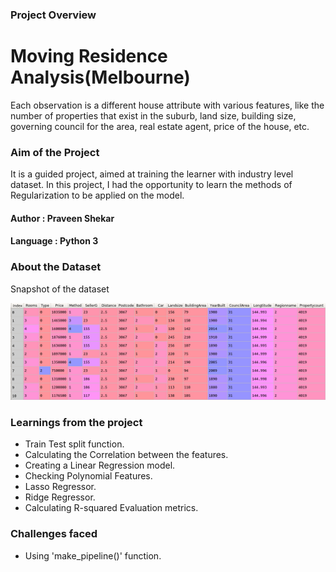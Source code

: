 ### Project Overview

 # Moving Residence Analysis(Melbourne)

Each observation is a different house attribute with various features, like the number of properties that exist in the suburb, land size, building size, governing council for the area, real estate agent, price of the house, etc.

### Aim of the Project

It is a guided project, aimed at training the learner with industry level dataset. In this project, I had the opportunity to learn the methods of Regularization to be applied on the model.

#### Author : Praveen Shekar

#### Language : Python 3

### About the Dataset

Snapshot of the dataset

![alt text](data-snap.png)

### Learnings from the project

 - Train Test split function.
- Calculating the Correlation between the features.
- Creating a Linear Regression model.
- Checking Polynomial Features.
- Lasso Regressor.
- Ridge Regressor.
- Calculating R-squared Evaluation metrics.

### Challenges faced

 - Using 'make_pipeline()' function.


